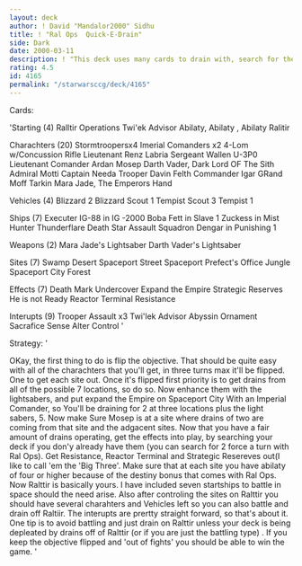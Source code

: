 ```yaml
---
layout: deck
author: ! David "Mandalor2000" Sidhu
title: ! "Ral Ops  Quick-E-Drain"
side: Dark
date: 2000-03-11
description: ! "This deck uses many cards to drain with, search for the sites and by your fourth turn your draining for 6.  OTher 'side show' strategies can be included.Unlike some Ral Ops decks this one stays on Ralittir."
rating: 4.5
id: 4165
permalink: "/starwarsccg/deck/4165"
---
```

Cards: 

'Starting (4)
Ralltir Operations
Twi'ek Advisor
Abilaty, Abilaty , Abilaty
Ralitir

Charachters (20)
Stormtroopersx4
Imerial Comanders x2
4-Lom w/Concussion Rifle
Lieutenant Renz
Labria
Sergeant Wallen
U-3P0
Lieutenant Comander Ardan
Mosep
Darth Vader, Dark Lord OF The Sith
Admiral Motti
Captain Needa
Trooper Davin Felth
Commander Igar
GRand Moff Tarkin
Mara Jade, The Emperors Hand

Vehicles (4)
Blizzard 2
Blizzard Scout 1
Tempist Scout 3
Tempist 1

Ships (7)
Executer
IG-88 in IG -2000
Boba Fett in Slave 1
Zuckess in Mist Hunter
Thunderflare
Death Star Assault Squadron
Dengar in Punishing 1

Weapons (2)
Mara Jade's Lightsaber
Darth Vader's Lightsaber

Sites (7)
Swamp
Desert
Spaceport Street
Spaceport Prefect's Office
Jungle
Spaceport City
Forest

Effects (7)
Death Mark
Undercover
Expand the Empire
Strategic Reserves
He is not Ready
Reactor Terminal
Resistance

Interupts (9)
Trooper Assault x3
Twi'lek Advisor
Abyssin Ornament
Sacrafice
Sense
Alter
Control '

Strategy: '

OKay, the first thing to do is flip the objective.
That should be quite easy with all of the charachters that you'll get, in three turns max it'll be flipped.  One to get each site out.
Once it's flipped first priority is to get drains from all of the possible 7 locations, so do so.  Now enhance them with the lightsabers, and put expand the Empire on Spaceport City With an Imperial Comander, so You'll be draining for 2 at three locations plus the light sabers, 5.  Now make Sure Mosep is at a site where drains of two are coming from that site and the adgacent sites.  Now that you have a fair amount of drains operating, get the effects into play, by searching your deck if you don'y already have them (you can search for 2 force a turn with Ral Ops).  Get Resistance, Reactor Terminal and Strategic Resereves out(I like to call 'em the 'Big Three'.  Make sure that at each site you have abilaty of four or higher because of the destiny bonus that comes with Ral Ops.  Now Ralttir is basically yours.  I have included seven startships to battle in space should the need arise.  Also after controling the sites on Ralttir you should have several charahters and Vehicles left so you can also battle and drain off Raltiir.  The interupts are prertty straight forward, so that's about it.	One tip is to avoid battling and just drain on Ralttir unless your deck is being depleated by drains off of Ralttir (or if you are just the battling type) .  If you keep the objective flipped and 'out of fights' you should be able to win the game.  '
